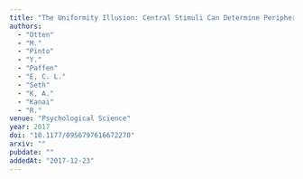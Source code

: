 ```yaml
---
title: "The Uniformity Illusion: Central Stimuli Can Determine Peripheral Perception"
authors:
  - "Otten"
  - "M."
  - "Pinto"
  - "Y."
  - "Paffen"
  - "E, C. L."
  - "Seth"
  - "K, A."
  - "Kanai"
  - "R."
venue: "Psychological Science"
year: 2017
doi: "10.1177/0956797616672270"
arxiv: ""
pubdate: ""
addedAt: "2017-12-23"
---
```

